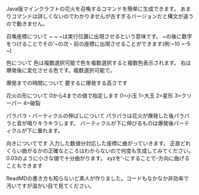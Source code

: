 Java版マインクラフトの花火を召喚するコマンドを簡単に生成できます。
あまりコマンドは詳しくないのでわかりませんが古すぎるバージョンだと構文が違うので動きません。

召喚座標について
~ ~ ~は実行位置に出現させるという意味です。
~の後に数字をつけることでその'~の次・前の座標に出現させることができます(例:~10 ~-5 ~)

色について
色は複数選択可能で色を複数選択すると複数色表示されます。
右は爆発後に変化させる色です。複数選択可能で。

爆発までの時間について
要するに爆発する高さです

花火の形について
0から4までの値で指定します
0=小玉
1=大玉
2=星形
3=クリーパー
4=破裂

パラパラ・パーティクルの伸ばしについて
パラパラは花火が爆発した後パラパラと音が鳴りキラキラします。
バーティクルが下に伸びるものは爆発後パーティクルが下に垂れます。

向きについてです
入力した数値分対応した座標に曲がっていきます。
正直どれくらい曲がるかの正確なところはわからないので何度も生成してみてください。
0.03のように小さな値で十分曲がります。
xyzを'-にすることで-方向に曲げることもできます

ReadMDの書き方も知らないど素人が作りました。コードもなかなか非効率で汚いですが温かい目で見てください。